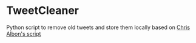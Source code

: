 # TweetCleaner
Python script to remove old tweets and store them locally based on [Chris Albon's script](https://gist.github.com/chrisalbon/b9bd4a6309c9f5f5eeab41377f27a670)

